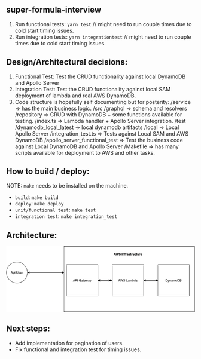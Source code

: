 super-formula-interview
------

1. Run functional tests: `yarn test`               // might need to run couple times due to cold start timing issues.
2. Run integration tests: `yarn integrationtest`   // might need to run couple times due to cold start timing issues.

Design/Architectural decisions:
----

1. Functional Test: Test the CRUD functionality against local DynamoDB and Apollo Server
2. Integration Test: Test the CRUD functionality against local SAM deployment of
   lambda and real AWS DynamoDB.
3. Code structure is hopefully self documenting but for posterity:
   /service => has the main business logic.
      /src
         /graphql => schema and resolvers
         /repository => CRUD with DynamoDB + some functions available for testing.
         /index.ts => Lambda handler + Apollo Server integration.
      /test
         /dynamodb_local_latest => local dynamodb artifacts
         /local => Local Apollo Server
         /integration_test.ts => Tests against Local SAM and AWS DynamoDB
         /apollo_server_functional_test => Test the business code against Local DynamoDB and Apollo Server
   /Makefile => has many scripts available for deployment to AWS and other tasks.


How to build / deploy:
---
NOTE: `make` needs to be installed on the machine.

* `build`: `make build`
* `deploy`: `make deploy`
* `unit/functional test`: `make test`
* `integration test`: `make integration_test`

Architecture:
---

![alt text](Architecture.png "Architecture")

Next steps:
---

*  Add implementation for pagination of users.
* Fix functional and integration test for timing issues.

